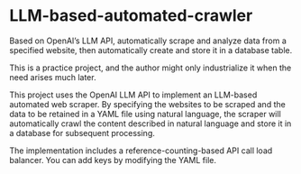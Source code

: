 # LLM-based-automated-crawler
Based on OpenAI’s LLM API, automatically scrape and analyze data from a specified website, then automatically create and store it in a database table.

This is a practice project, and the author might only industrialize it when the need arises much later.

This project uses the OpenAI LLM API to implement an LLM-based automated web scraper. By specifying the websites to be scraped and the data to be retained in a YAML file using natural language, the scraper will automatically crawl the content described in natural language and store it in a database for subsequent processing.

The implementation includes a reference-counting-based API call load balancer. You can add keys by modifying the YAML file.
